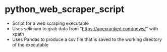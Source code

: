 # python_web_scraper_script


* Script for a web scraping executable 
* Uses selinium to grab data from "https://apexranked.com/news/" with xpath
* Uses Pandas to produce a csv file that is saved to the working directory of the executable
